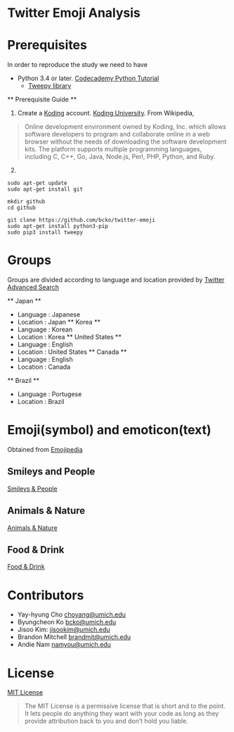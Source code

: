 # **Twitter Emoji Analysis**

# Prerequisites
In order to reproduce the study we need to have
* Python 3.4 or later. [Codecademy Python Tutorial](https://www.codecademy.com/learn/python)
  * [Tweepy library](http://www.tweepy.org/) 


** Prerequisite Guide **
1. Create a [Koding](https://koding.com/R/bcko) account. [Koding University](http://learn.koding.com/). 
From Wikipedia,
> Online development environment owned by Koding, Inc. which allows software developers to program and collaborate online in a web browser without the needs of downloading the software development kits. The platform supports multiple programming languages, including C, C++, Go, Java, Node.js, Perl, PHP, Python, and Ruby.
2. 
```
sudo apt-get update
sudo apt-get install git

mkdir github
cd github

git clone https://github.com/bcko/twitter-emoji
sudo apt-get install python3-pip
sudo pip3 install tweepy
```

# Groups
Groups are divided according to language and location provided by [Twitter Advanced Search](https://twitter.com/search-advanced)

** Japan **
  * Language : Japanese
  * Location : Japan
** Korea **
  * Language : Korean
  * Location : Korea
** United States **
  * Language : English
  * Location : United States
** Canada **
  * Language : English
  * Location : Canada

** Brazil **
  * Language : Portugese
  * Location : Brazil

# Emoji(symbol) and emoticon(text)

Obtained from [Emojipedia](emojipedia.org)

## Smileys and People
[Smileys & People](http://emojipedia.org/people/)

## Animals & Nature
[Animals & Nature](http://emojipedia.org/nature/)

## Food & Drink
[Food & Drink](http://emojipedia.org/food-drink/)





# Contributors
* Yay-hyung Cho choyang@umich.edu
* Byungcheon Ko bcko@umich.edu
* Jisoo Kim: jisookim@umich.edu
* Brandon Mitchell brandmit@umich.edu
* Andie Nam namyou@umich.edu

# License
[MIT License](https://github.com/bcko/twitter_emoji/blob/master/LICENSE)
> The MIT License is a permissive license that is short and to the point. It lets people do anything they want with your code as long as they provide attribution back to you and don’t hold you liable.
